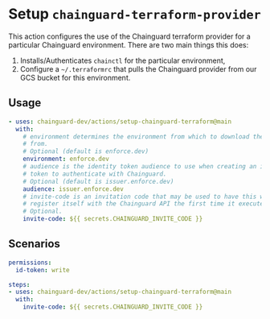 # Setup `chainguard-terraform-provider`

This action configures the use of the Chainguard terraform provider for a
particular Chainguard environment.  There are two main things this does:
1. Installs/Authenticates `chainctl` for the particular environment,
2. Configure a `~/.terraformrc` that pulls the Chainguard provider from our GCS
  bucket for this environment.

## Usage

```yaml
- uses: chainguard-dev/actions/setup-chainguard-terraform@main
  with:
    # environment determines the environment from which to download the binary
    # from.
    # Optional (default is enforce.dev)
    environment: enforce.dev
    # audience is the identity token audience to use when creating an identity
    # token to authenticate with Chainguard.
    # Optional (default is issuer.enforce.dev)
    audience: issuer.enforce.dev
    # invite-code is an invitation code that may be used to have this workload
    # register itself with the Chainguard API the first time it executes.
    # Optional.
    invite-code: ${{ secrets.CHAINGUARD_INVITE_CODE }}
```

## Scenarios

```yaml
permissions:
  id-token: write

steps:
- uses: chainguard-dev/actions/setup-chainguard-terraform@main
  with:
    invite-code: ${{ secrets.CHAINGUARD_INVITE_CODE }}
```

